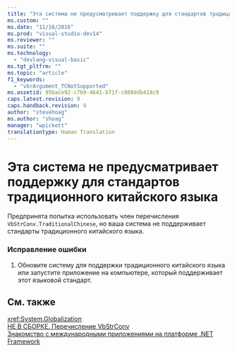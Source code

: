 ```yaml
---
title: "Эта система не предусматривает поддержку для стандартов традиционного китайского языка | Microsoft Docs"
ms.custom: ""
ms.date: "11/16/2016"
ms.prod: "visual-studio-dev14"
ms.reviewer: ""
ms.suite: ""
ms.technology: 
  - "devlang-visual-basic"
ms.tgt_pltfrm: ""
ms.topic: "article"
f1_keywords: 
  - "vbrArgument_TCNotSupported"
ms.assetid: 95bace92-c7b9-4641-b71f-c088ddb418c9
caps.latest.revision: 9
caps.handback.revision: 9
author: "stevehoag"
ms.author: "shoag"
manager: "wpickett"
translationtype: Human Translation
---
```

# Эта система не предусматривает поддержку для стандартов традиционного китайского языка
Предпринята попытка использовать член перечисления `VbStrConv.TraditionalChinese`, но ваша система не поддерживает стандарты традиционного китайского языка.  
  
### Исправление ошибки  
  
1.  Обновите систему для поддержки традиционного китайского языка или запустите приложение на компьютере, который поддерживает этот языковой стандарт.  
  
## См. также  
 <xref:System.Globalization>   
 [НЕ В СБОРКЕ. Перечисление VbStrConv](http://msdn.microsoft.com/ru-ru/59f83dd9-6361-47df-a836-02ba9d4cb936)   
 [Знакомство с международными приложениями на платформе .NET Framework](/visual-studio/ide/introduction-to-international-applications-based-on-the-dotnet-framework)